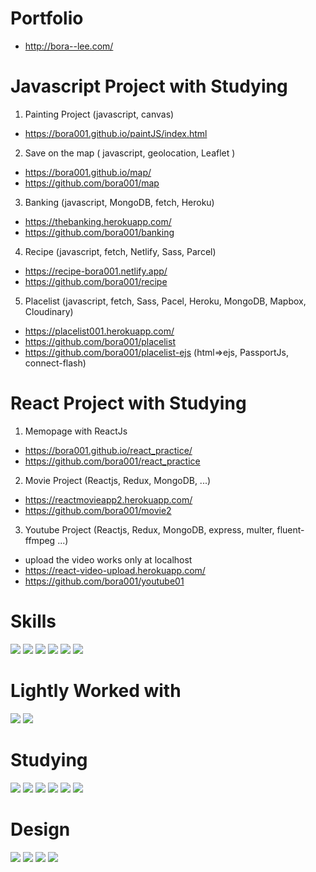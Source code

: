 # Portfolio
- http://bora--lee.com/

# Javascript Project with Studying 

1. Painting Project (javascript, canvas)
- https://bora001.github.io/paintJS/index.html

2. Save on the map ( javascript, geolocation, Leaflet )
- https://bora001.github.io/map/
- https://github.com/bora001/map

3. Banking (javascript, MongoDB, fetch, Heroku)
- https://thebanking.herokuapp.com/
- https://github.com/bora001/banking

4. Recipe (javascript, fetch, Netlify, Sass, Parcel)
- https://recipe-bora001.netlify.app/
- https://github.com/bora001/recipe

5. Placelist (javascript, fetch, Sass, Pacel, Heroku, MongoDB, Mapbox, Cloudinary)
- https://placelist001.herokuapp.com/
- https://github.com/bora001/placelist
- https://github.com/bora001/placelist-ejs (html=>ejs, PassportJs, connect-flash)

# React Project with Studying

1. Memopage with ReactJs
- https://bora001.github.io/react_practice/
- https://github.com/bora001/react_practice
 
2. Movie Project (Reactjs, Redux, MongoDB, ...)
- https://reactmovieapp2.herokuapp.com/
- https://github.com/bora001/movie2

3. Youtube Project (Reactjs, Redux, MongoDB, express, multer, fluent-ffmpeg ...)
- upload the video works only at localhost
- https://react-video-upload.herokuapp.com/
- https://github.com/bora001/youtube01


# Skills
<img src="https://img.shields.io/badge/HTML5-E34F26?style=flat-square&logo=HTML5&logoColor=white"/> <img src="https://img.shields.io/badge/CSS3-1572B6?style=flat-square&logo=CSS3&logoColor=white"/> <img src="https://img.shields.io/badge/jQuery-0769AD?style=flat-square&logo=jQuery&logoColor=white"/> <img src="https://img.shields.io/badge/JavaScript-F7DF1E?style=flat-square&logo=JavaScript&logoColor=white"/> <img src="https://img.shields.io/badge/GitHub-181717?style=flat-square&logo=GitHub&logoColor=white"/> <img src="https://img.shields.io/badge/TortoiseSVN-b7c3ec" />

# Lightly Worked with
<img src="https://img.shields.io/badge/Sass-CC6699?style=flat-square&logo=Sass&logoColor=white"/> <img src="https://img.shields.io/badge/gulp-CF4647?style=flat-square&logo=gulp&logoColor=white"/>

# Studying
<img src="https://img.shields.io/badge/React-61DAFB?style=flat-square&logo=React&logoColor=white"/> <img src="https://img.shields.io/badge/Redux-764ABC?style=flat-square&logo=Redux&logoColor=white"/> <img src="https://img.shields.io/badge/Node.js-339933?style=flat-square&logo=Node.js&logoColor=white"/> <img src="https://img.shields.io/badge/MongoDB-47A248?style=flat-square&logo=MongoDB&logoColor=white"/> <img src="https://img.shields.io/badge/Heroku-430098?style=flat-square&logo=Heroku&logoColor=white"/> <img src="https://img.shields.io/badge/Netlify-00C7B7?style=flat-square&logo=Netlify&logoColor=white"/>

# Design
<img src="https://img.shields.io/badge/Adobe Photoshop-31A8FF?style=flat-square&logo=AdobePhotoshop&logoColor=white"/> <img src="https://img.shields.io/badge/Adobe Illustrator-FF9A00?style=flat-square&logo=AdobeIllustrator&logoColor=white"/> <img src="https://img.shields.io/badge/Figma-F24E1E?style=flat-square&logo=Figma&logoColor=white"/> <img src="https://img.shields.io/badge/AdobeXD-FF61F6?style=flat-square&logo=AdobeXD&logoColor=white"/>
